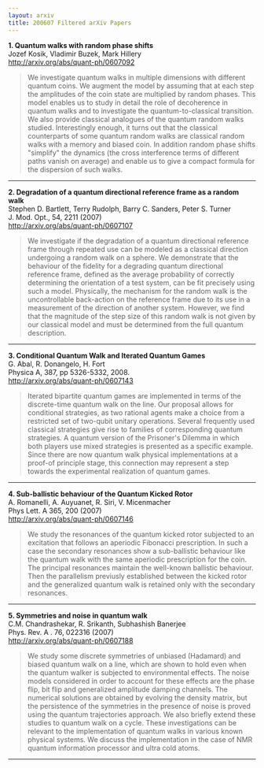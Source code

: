 ```yaml
---
layout: arxiv
title: 200607 Filtered arXiv Papers
---
```


**1.    Quantum walks with random phase shifts**  
Jozef Kosik, Vladimir Buzek, Mark Hillery  
http://arxiv.org/abs/quant-ph/0607092  
<blockquote>
<p>
We investigate quantum walks in multiple dimensions with different quantum coins. We augment the model by assuming that at each step the amplitudes of the coin state are multiplied by random phases. This model enables us to study in detail the role of decoherence in quantum walks and to investigate the quantum-to-classical transition. We also provide classical analogues of the quantum random walks studied. Interestingly enough, it turns out that the classical counterparts of some quantum random walks are classical random walks with a memory and biased coin. In addition random phase shifts "simplify" the dynamics (the cross interference terms of different paths vanish on average) and enable us to give a compact formula for the dispersion of such walks.
</p>
</blockquote>

------

**2.    Degradation of a quantum directional reference frame as a random walk**  
Stephen D. Bartlett, Terry Rudolph, Barry C. Sanders, Peter S. Turner  
J. Mod. Opt., 54, 2211 (2007)  
http://arxiv.org/abs/quant-ph/0607107  
<blockquote>
<p>
We investigate if the degradation of a quantum directional reference frame through repeated use can be modeled as a classical direction undergoing a random walk on a sphere. We demonstrate that the behaviour of the fidelity for a degrading quantum directional reference frame, defined as the average probability of correctly determining the orientation of a test system, can be fit precisely using such a model. Physically, the mechanism for the random walk is the uncontrollable back-action on the reference frame due to its use in a measurement of the direction of another system. However, we find that the magnitude of the step size of this random walk is not given by our classical model and must be determined from the full quantum description.
</p>
</blockquote>

------

**3.    Conditional Quantum Walk and Iterated Quantum Games**  
G. Abal, R. Donangelo, H. Fort  
Physica A, 387, pp 5326-5332, 2008.  
http://arxiv.org/abs/quant-ph/0607143  
<blockquote>
<p>
Iterated bipartite quantum games are implemented in terms of the discrete-time quantum walk on the line. Our proposal allows for conditional strategies, as two rational agents make a choice from a restricted set of two-qubit unitary operations. Several frequently used classical strategies give rise to families of corresponding quantum strategies. A quantum version of the Prisoner's Dilemma in which both players use mixed strategies is presented as a specific example. Since there are now quantum walk physical implementations at a proof-of principle stage, this connection may represent a step towards the experimental realization of quantum games.
</p>
</blockquote>

------

**4.    Sub-ballistic behaviour of the Quantum Kicked Rotor**  
A. Romanelli, A. Auyuanet, R. Siri, V. Micenmacher  
Phys Lett. A 365, 200 (2007)  
http://arxiv.org/abs/quant-ph/0607146  
<blockquote>
<p>
We study the resonances of the quantum kicked rotor subjected to an excitation that follows an aperiodic Fibonacci prescription. In such a case the secondary resonances show a sub-ballistic behaviour like the quantum walk with the same aperiodic prescription for the coin. The principal resonances maintain the well-known ballistic behaviour. Then the parallelism previusly established between the kicked rotor and the generalized quantum walk is retained only with the secondary resonances.
</p>
</blockquote>

------

**5.    Symmetries and noise in quantum walk**  
C.M. Chandrashekar, R. Srikanth, Subhashish Banerjee  
Phys. Rev. A . 76, 022316 (2007)  
http://arxiv.org/abs/quant-ph/0607188  
<blockquote>
<p>
We study some discrete symmetries of unbiased (Hadamard) and biased quantum walk on a line, which are shown to hold even when the quantum walker is subjected to environmental effects. The noise models considered in order to account for these effects are the phase flip, bit flip and generalized amplitude damping channels. The numerical solutions are obtained by evolving the density matrix, but the persistence of the symmetries in the presence of noise is proved using the quantum trajectories approach. We also briefly extend these studies to quantum walk on a cycle. These investigations can be relevant to the implementation of quantum walks in various known physical systems. We discuss the implementation in the case of NMR quantum information processor and ultra cold atoms.
</p>
</blockquote>

------

